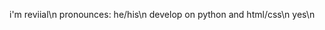 i'm reviial\n
pronounces: he/his\n
develop on python and html/css\n
yes\n

<!---
reviial/reviial is a ✨ special ✨ repository because its `README.md` (this file) appears on your GitHub profile.
You can click the Preview link to take a look at your changes.
--->
